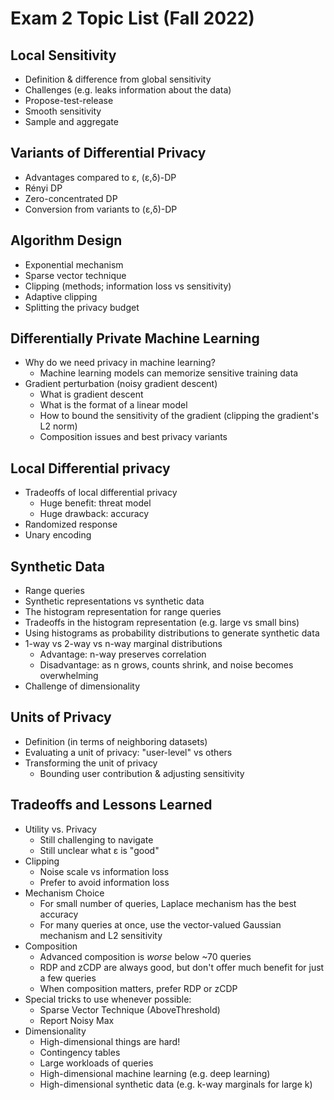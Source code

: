 # Exam 2 Topic List (Fall 2022)

## Local Sensitivity

- Definition & difference from global sensitivity
- Challenges (e.g. leaks information about the data)
- Propose-test-release
- Smooth sensitivity
- Sample and aggregate

## Variants of Differential Privacy

- Advantages compared to ε, (ε,δ)-DP
- Rényi DP
- Zero-concentrated DP
- Conversion from variants to (ε,δ)-DP

## Algorithm Design

- Exponential mechanism
- Sparse vector technique
- Clipping (methods; information loss vs sensitivity)
- Adaptive clipping
- Splitting the privacy budget

## Differentially Private Machine Learning

- Why do we need privacy in machine learning?
  - Machine learning models can memorize sensitive training data
- Gradient perturbation (noisy gradient descent)
  - What is gradient descent
  - What is the format of a linear model
  - How to bound the sensitivity of the gradient (clipping the gradient's L2 norm)
  - Composition issues and best privacy variants

## Local Differential privacy

- Tradeoffs of local differential privacy
  - Huge benefit: threat model
  - Huge drawback: accuracy
- Randomized response
- Unary encoding

## Synthetic Data

- Range queries
- Synthetic representations vs synthetic data
- The histogram representation for range queries
- Tradeoffs in the histogram representation (e.g. large vs small bins)
- Using histograms as probability distributions to generate synthetic data
- 1-way vs 2-way vs n-way marginal distributions
  - Advantage: n-way preserves correlation
  - Disadvantage: as n grows, counts shrink, and noise becomes overwhelming
- Challenge of dimensionality

## Units of Privacy

- Definition (in terms of neighboring datasets)
- Evaluating a unit of privacy: "user-level" vs others
- Transforming the unit of privacy
  - Bounding user contribution & adjusting sensitivity

## Tradeoffs and Lessons Learned

- Utility vs. Privacy
  - Still challenging to navigate
  - Still unclear what ε is "good"
- Clipping
  - Noise scale vs information loss
  - Prefer to avoid information loss
- Mechanism Choice
  - For small number of queries, Laplace mechanism has the best accuracy
  - For many queries at once, use the vector-valued Gaussian mechanism and L2 sensitivity
- Composition
  - Advanced composition is *worse* below ~70 queries
  - RDP and zCDP are always good, but don't offer much benefit for just a few queries
  - When composition matters, prefer RDP or zCDP
- Special tricks to use whenever possible:
  - Sparse Vector Technique (AboveThreshold)
  - Report Noisy Max
- Dimensionality
  - High-dimensional things are hard!
  - Contingency tables
  - Large workloads of queries
  - High-dimensional machine learning (e.g. deep learning)
  - High-dimensional synthetic data (e.g. k-way marginals for large k)
